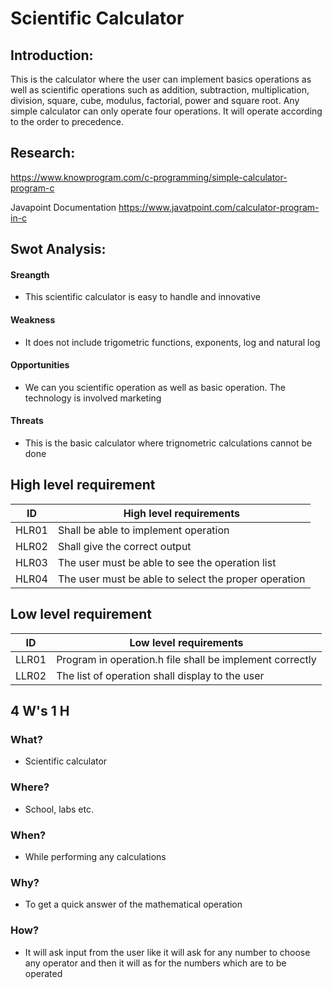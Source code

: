 # Scientific Calculator

## Introduction:

This is the calculator where the user can implement basics operations as well as scientific operations such as addition, subtraction, multiplication, division, square, cube, modulus, factorial, power and square root. Any simple calculator can only operate four operations.
It will operate according to the order to precedence.
 

## Research:
https://www.knowprogram.com/c-programming/simple-calculator-program-c

Javapoint Documentation
https://www.javatpoint.com/calculator-program-in-c

## Swot Analysis:
#### Sreangth 
- This scientific calculator is easy to handle and innovative 
#### Weakness
- It does not include trigometric functions, exponents, log and natural log
#### Opportunities
- We can you scientific operation as well as basic operation. The technology is involved marketing
#### Threats
- This is the basic calculator where trignometric calculations cannot be done



## High level requirement
| ID | High level requirements |
| -- | --------------- |
| HLR01 | Shall be able to implement operation |
| HLR02 | Shall give the correct output |
| HLR03 | The user must be able to see the operation list |
| HLR04 | The user must be able to select the proper operation |

## Low level requirement
| ID | Low level requirements |
| -- | --------- |
| LLR01 | Program in operation.h file shall be implement correctly |
| LLR02 | The list of operation shall display to the user |

## 4 W's 1 H
### What?
-  Scientific calculator
### Where?
- School, labs etc.
### When? 
- While performing any calculations
### Why? 
- To get a quick answer of the mathematical operation
### How? 
- It will ask input from the user like it will ask for any number to choose any operator and then it will as for the numbers which are to be operated 


